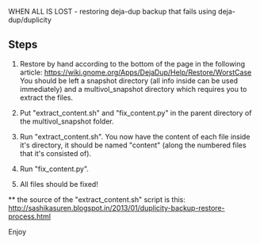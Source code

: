 WHEN ALL IS LOST - restoring deja-dup backup that fails using deja-dup/duplicity

Steps
-----
1. Restore by hand according to the bottom of the page in the following article:
https://wiki.gnome.org/Apps/DejaDup/Help/Restore/WorstCase
You should be left a snapshot directory (all info inside can be used immediately) and a multivol_snapshot directory which requires you to extract the files.

2. Put "extract_content.sh" and "fix_content.py" in the parent directory of the multivol_snapshot folder.

3. Run "extract_content.sh".
You now have the content of each file inside it's directory, it should be named "content" (along the numbered files that it's consisted of).

4. Run "fix_content.py".

5. All files should be fixed!

** the source of the "extract_content.sh" script is this:
http://sashikasuren.blogspot.in/2013/01/duplicity-backup-restore-process.html

Enjoy
